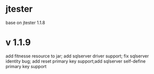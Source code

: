 jtester
=======

base on jtester 1.1.8

v 1.1.9
=======
add fitnesse resource to jar; add sqlserver driver support; fix sqlserver identity bug; add reset primary key support;add sqlserver self-define primary key support
